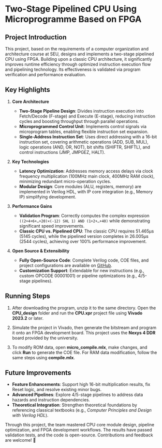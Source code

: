 # Two-Stage Pipelined CPU Using Microprogramme Based on FPGA

## Project Introduction  

This project, based on the requirements of a computer organization and architecture course at SEU, designs and implements a two-stage pipelined CPU using FPGA. Building upon a classic CPU architecture, it significantly improves runtime efficiency through optimized instruction execution flow and pipelining technology. Its effectiveness is validated via program verification and performance evaluation.  

## Key Highlights  
1. **Core Architecture**  
   - **Two-Stage Pipeline Design**: Divides instruction execution into Fetch/Decode (F-stage) and Execute (E-stage), reducing instruction cycles and boosting throughput through parallel operations.  
   - **Microprogrammed Control Unit**: Implements control signals via microprogram tables, enabling flexible instruction set expansion.  
   - **Single-Address Instruction Set**: Uses direct addressing with a 16-bit instruction set, covering arithmetic operations (ADD, SUB, MUL), logic operations (AND, OR, NOT), bit shifts (SHIFTR, SHIFTL), and control instructions (JMP, JMPGEZ, HALT).  

2. **Key Technologies**  
   - **Latency Optimization**: Addresses memory access delays via clock frequency multiplication (100MHz main clock, 400MHz RAM clock), minimizing redundant micro-operation cycles.  
   - **Modular Design**: Core modules (ALU, registers, memory) are implemented in Verilog HDL, with IP core integration (e.g., Memory IP) simplifying development.  

3. **Performance Gains**  
   - **Validation Program**: Correctly computes the complex expression `((2+4+6+…+20)×(-12) SHL 1) AND (1+2+…+40)` while demonstrating significant speed improvements.  
   - **Classic CPU vs. Pipelined CPU**: The classic CPU requires 51.465μs (5145 cycles), while the pipelined version completes in 26.005μs (2544 cycles), achieving over 100% performance improvement.  

4. **Open Source & Extensibility**  
   - **Fully Open-Source Code**: Complete Verilog code, COE files, and project configurations are available on [GitHub](https://github.com/AlbertCouchy0/Two-Stages_CPU_Design_Based_on_FPGA).  
   - **Customization Support**: Extendable for new instructions (e.g., custom OPCODE 00001001) or pipeline optimizations (e.g., 4/5-stage pipelines).  

## Running Steps 
1. After downloading the program, unzip it to the same directory. Open the **CPU_design** folder and run the **CPU.xpr** project file using **Vivado 2023.2** or later.
   
2. Simulate the project in Vivado, then generate the bitstream and program it onto an FPGA development board. This project uses the **Nexys 4 DDR** board provided by the university.
   
3. To modify ROM data, open **micro_compile.mlx**, make changes, and click **Run** to generate the COE file. For RAM data modification, follow the same steps using **compile.mlx**. 




## Future Improvements  
- **Feature Enhancements**: Support high 16-bit multiplication results, fix Reset logic, and resolve existing minor bugs.  
- **Advanced Pipelines**: Explore 4/5-stage pipelines to address data hazards and instruction dependencies.  
- **Theoretical Integration**: Strengthen theoretical foundations by referencing classical textbooks (e.g., *Computer Principles and Design with Verilog HDL*).  

Through this project, the team mastered CPU core module design, pipeline optimization, and FPGA development workflows. The results have passed validation tests, and the code is open-source. Contributions and feedback are welcome! 🚀
